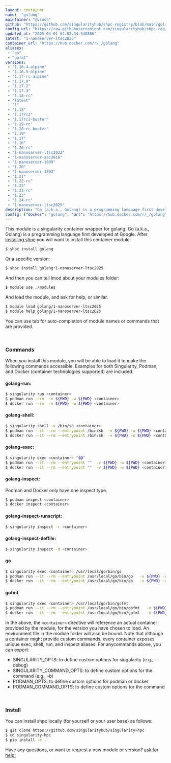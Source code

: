 ```yaml
---
layout: container
name:  "golang"
maintainer: "@vsoch"
github: "https://github.com/singularityhub/shpc-registry/blob/main/golang/container.yaml"
config_url: "https://raw.githubusercontent.com/singularityhub/shpc-registry/main/golang/container.yaml"
updated_at: "2025-04-01 04:02:34.548886"
latest: "1-nanoserver-ltsc2025"
container_url: "https://hub.docker.com/r/_/golang"
aliases:
 - "go"
 - "gofmt"
versions:
 - "1.16.4-alpine"
 - "1.16.5-alpine"
 - "1.17-rc-alpine"
 - "1.17.0"
 - "1.17.2"
 - "1.17.3"
 - "1.18-rc"
 - "latest"
 - "1"
 - "1.18"
 - "1.17rc2"
 - "1.17rc2-buster"
 - "1.19-rc"
 - "1.18-rc-buster"
 - "1.19"
 - "1.17"
 - "1.16"
 - "1.20-rc"
 - "1-nanoserver-ltsc2022"
 - "1-nanoserver-sac2016"
 - "1-nanoserver-1809"
 - "1.20"
 - "1-nanoserver-1803"
 - "1.21"
 - "1.22-rc"
 - "1.22"
 - "1.23-rc"
 - "1.23"
 - "1.24-rc"
 - "1-nanoserver-ltsc2025"
description: "Go (a.k.a., Golang) is a programming language first developed at Google."
config: {"docker": "golang", "url": "https://hub.docker.com/r/_/golang", "maintainer": "@vsoch", "description": "Go (a.k.a., Golang) is a programming language first developed at Google.", "latest": {"1-nanoserver-ltsc2025": "sha256:361c10509111cbd71fce0f4efc11963653bd2fb74cfe8d41e7062d960e54aa35"}, "filter": ["^(?!nano).*$", "^(?!windows).*$"], "tags": {"1.16.4-alpine": "sha256:0dc62c5cc2d97657c17ff3bc0224214e10226e245c94317e352ee8a2c54368b4", "1.16.5-alpine": "sha256:45f32e963bb3cc408cfcd01a8e76b2872fb238f602ec5481cd75393da29369c0", "1.17-rc-alpine": "sha256:787111a3069abdb2c4d8c0b27dff2a29cef8b147f8e7a431f5a464ea84ebfa41", "1.17.0": "sha256:7dbfeb9d51c049e8bfe36cf1a4217c7b1ba304bf0eb72d57d0c04f405589f122", "1.17.2": "sha256:124966f5d54a41317ee81ccfe5f849d4f0deef4ed3c5c32c20be855c51c15027", "1.17.3": "sha256:199102125d11c943c927a8a33911ef960ca72c4879e307c7c2e40ceaa72201e3", "1.18-rc": "sha256:2da497bcc0c9ff09d4185907068c6f137d14e8848059971072f2e9cc936aae70", "latest": "sha256:52ff1b35ff8de185bf9fd26c70077190cd0bed1e9f16a2d498ce907e5c421268", "1": "sha256:52ff1b35ff8de185bf9fd26c70077190cd0bed1e9f16a2d498ce907e5c421268", "1.18": "sha256:50c889275d26f816b5314fc99f55425fa76b18fcaf16af255f5d57f09e1f48da", "1.17rc2": "sha256:c5b50f8381dcc9223b63dbb3e9f558eea0650310232bbc2dde8c3b861c60d1b2", "1.17rc2-buster": "sha256:824267ad82d38a31225b61038ac8735b791396d7df2a6c58f761756964ab4d2d", "1.19-rc": "sha256:c0feb14adb4e346527d86f09bdbcdbe33d1dac5876fbc12c567cd90808e6af4c", "1.18-rc-buster": "sha256:9acf37d060418071d7dbad182979fedc8289eaff0105806a0de2d1a389716fa6", "1.19": "sha256:3025bf670b8363ec9f1b4c4f27348e6d9b7fec607c47e401e40df816853e743a", "1.17": "sha256:87262e4a4c7db56158a80a18fefdc4fee5accc41b59cde821e691d05541bbb18", "1.16": "sha256:5f6a4662de3efc6d6bb812d02e9de3d8698eea16b8eb7281f03e6f3e8383018e", "1.20-rc": "sha256:9ae483262c186de21686f37d0467c6cd054f9ef8c7e33a0cec2a5ec1b833e6bc", "1-nanoserver-ltsc2022": "sha256:b16e42871442e497ec45853bce51e280042823bc2e78aa52e28e821915a0cdf4", "1-nanoserver-sac2016": "sha256:7ec07bfc64b92c148d14cbb3aec931676057436286fa09cf25650ef896468bf4", "1-nanoserver-1809": "sha256:84e5c43e5874a421dcf25d3a0c7109d43e10bd2b9de6142b8942cf188176ef22", "1.20": "sha256:8f9af7094d0cb27cc783c697ac5ba25efdc4da35f8526db21f7aebb0b0b4f18a", "1-nanoserver-1803": "sha256:cf40c6df853a26a9ee15cec62ead4e36a07e02aa1c589fe53acfdd6f725b4da7", "1.21": "sha256:4746d26432a9117a5f58e95cb9f954ddf0de128e9d5816886514199316e4a2fb", "1.22-rc": "sha256:396fe480cfa7f561ca5061f37e5947934f95d725319adfd907ed9a179f4b477b", "1.22": "sha256:1cf6c45ba39db9fd6db16922041d074a63c935556a05c5ccb62d181034df7f02", "1.23-rc": "sha256:defa4e60851ba610b0e718fd2912709f80cb36f7a39aea5ce366c07370a75bfd", "1.23": "sha256:cb45cf739cf6bc9eaeacf75d3cd7c157e7d39b757216d813d8115d026ee32e75", "1.24-rc": "sha256:69ffbde212822c1bb785db9de3e27c4dc0077ade807f460b78ce49e38ecffeb2", "1-nanoserver-ltsc2025": "sha256:361c10509111cbd71fce0f4efc11963653bd2fb74cfe8d41e7062d960e54aa35"}, "aliases": {"go": "/usr/local/go/bin/go", "gofmt": "/usr/local/go/bin/gofmt"}}
---
```


This module is a singularity container wrapper for golang.
Go (a.k.a., Golang) is a programming language first developed at Google.
After [installing shpc](#install) you will want to install this container module:


```bash
$ shpc install golang
```

Or a specific version:

```bash
$ shpc install golang:1-nanoserver-ltsc2025
```

And then you can tell lmod about your modules folder:

```bash
$ module use ./modules
```

And load the module, and ask for help, or similar.

```bash
$ module load golang/1-nanoserver-ltsc2025
$ module help golang/1-nanoserver-ltsc2025
```

You can use tab for auto-completion of module names or commands that are provided.

<br>

### Commands

When you install this module, you will be able to load it to make the following commands accessible.
Examples for both Singularity, Podman, and Docker (container technologies supported) are included.

#### golang-run:

```bash
$ singularity run <container>
$ podman run --rm  -v ${PWD} -w ${PWD} <container>
$ docker run --rm  -v ${PWD} -w ${PWD} <container>
```

#### golang-shell:

```bash
$ singularity shell -s /bin/sh <container>
$ podman run --it --rm --entrypoint /bin/sh  -v ${PWD} -w ${PWD} <container>
$ docker run --it --rm --entrypoint /bin/sh  -v ${PWD} -w ${PWD} <container>
```

#### golang-exec:

```bash
$ singularity exec <container> "$@"
$ podman run --it --rm --entrypoint ""  -v ${PWD} -w ${PWD} <container> "$@"
$ docker run --it --rm --entrypoint ""  -v ${PWD} -w ${PWD} <container> "$@"
```

#### golang-inspect:

Podman and Docker only have one inspect type.

```bash
$ podman inspect <container>
$ docker inspect <container>
```

#### golang-inspect-runscript:

```bash
$ singularity inspect -r <container>
```

#### golang-inspect-deffile:

```bash
$ singularity inspect -d <container>
```


#### go

```bash
$ singularity exec <container> /usr/local/go/bin/go
$ podman run --it --rm --entrypoint /usr/local/go/bin/go   -v ${PWD} -w ${PWD} <container> -c " $@"
$ docker run --it --rm --entrypoint /usr/local/go/bin/go   -v ${PWD} -w ${PWD} <container> -c " $@"
```


#### gofmt

```bash
$ singularity exec <container> /usr/local/go/bin/gofmt
$ podman run --it --rm --entrypoint /usr/local/go/bin/gofmt   -v ${PWD} -w ${PWD} <container> -c " $@"
$ docker run --it --rm --entrypoint /usr/local/go/bin/gofmt   -v ${PWD} -w ${PWD} <container> -c " $@"
```



In the above, the `<container>` directive will reference an actual container provided
by the module, for the version you have chosen to load. An environment file in the
module folder will also be bound. Note that although a container
might provide custom commands, every container exposes unique exec, shell, run, and
inspect aliases. For anycommands above, you can export:

 - SINGULARITY_OPTS: to define custom options for singularity (e.g., --debug)
 - SINGULARITY_COMMAND_OPTS: to define custom options for the command (e.g., -b)
 - PODMAN_OPTS: to define custom options for podman or docker
 - PODMAN_COMMAND_OPTS: to define custom options for the command

<br>

### Install

You can install shpc locally (for yourself or your user base) as follows:

```bash
$ git clone https://github.com/singularityhub/singularity-hpc
$ cd singularity-hpc
$ pip install -e .
```

Have any questions, or want to request a new module or version? [ask for help!](https://github.com/singularityhub/singularity-hpc/issues)